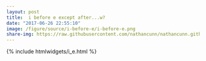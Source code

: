 ```yaml
---
layout: post
title:  i before e except after...w?
date: "2017-06-26 22:55:10"
image: /figure/source/i-before-e/i-before-e.png
share-img: https://raw.githubusercontent.com/nathancunn/nathancunn.github.io/master/figure/source/i-before-e/i-before-e.png
---
```


{% include htmlwidgets/i_e.html %}

